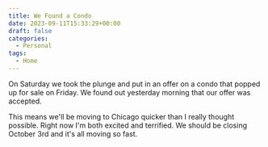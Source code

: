 ```yaml
---
title: We Found a Condo
date: 2023-09-11T15:33:29+00:00
draft: false
categories:
  - Personal
tags:
  - Home
---
```


On Saturday we took the plunge and put in an offer on a condo that popped up for sale on Friday. We found out yesterday morning that our offer was accepted.

This means we'll be moving to Chicago quicker than I really thought possible. Right now I'm both excited and terrified. We should be closing October 3rd and it's all moving so fast.